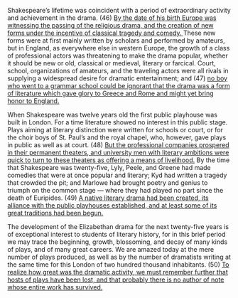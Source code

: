 Shakespeare’s lifetime was coincident with a period of extraordinary activity and achievement in the drama. (46) <u>By the date of his birth Europe was witnessing the passing of the religious drama, and the creation of new forms under the incentive of classical tragedy and comedy. </u>These new forms were at first mainly written by scholars and performed by amateurs, but in England, as everywhere else in western Europe, the growth of a class of professional actors was threatening to make the drama popular, whether it should be new or old, classical or medieval, literary or farcical. Court, school, organizations of amateurs, and the traveling actors were all rivals in supplying a widespread desire for dramatic entertainment; and (47) <u>no boy who went to a grammar school could be ignorant that the drama was a form of literature which gave glory to Greece and Rome and might yet bring honor to England. </u>

When Shakespeare was twelve years old the first public playhouse was built in London. For a time literature showed no interest in this public stage. Plays aiming at literary distinction were written for schools or court, or for the choir boys of St. Paul’s and the royal chapel, who, however, gave plays in public as well as at court. (48) <u>But the professional companies prospered in their permanent theaters, and university men with literary ambitions were quick to turn to these theaters as offering a means of livelihood.</u> By the time that Shakespeare was twenty-five, Lyly, Peele, and Greene had made comedies that were at once popular and literary; Kyd had written a tragedy that crowded the pit; and Marlowe had brought poetry and genius to triumph on the common stage — where they had played no part since the death of Euripides. (49) <u>A native literary drama had been created, its alliance with the public playhouses established, and at least some of its great traditions had been begun. </u>

The development of the Elizabethan drama for the next twenty-five years is of exceptional interest to students of literary history, for in this brief period we may trace the beginning, growth, blossoming, and decay of many kinds of plays, and of many great careers. We are amazed today at the mere number of plays produced, as well as by the number of dramatists writing at the same time for this London of two hundred thousand inhabitants. (50) <u>To realize how great was the dramatic activity, we must remember further that hosts of plays have been lost, and that probably there is no author of note whose entire work has survived.</u>